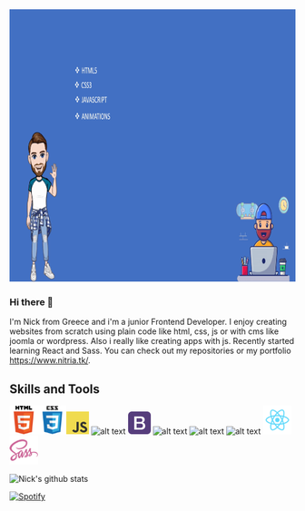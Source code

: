 <img src="https://github.com/nitria/nitria/blob/main/banner.gif" height="480" width="1000">

### Hi there 👋
I'm Nick from Greece and i'm a junior Frontend Developer. I enjoy creating websites from scratch using plain code like html, css, js or with cms like joomla or wordpress. Also i really like creating apps with js. Recently started learning React and Sass. You can check out my repositories or my portfolio https://www.nitria.tk/.

## Skills and Tools
<img src="https://raw.githubusercontent.com/github/explore/80688e429a7d4ef2fca1e82350fe8e3517d3494d/topics/html/html.png" alt="alt text" width="50"><img src="https://raw.githubusercontent.com/github/explore/80688e429a7d4ef2fca1e82350fe8e3517d3494d/topics/css/css.png" alt="alt text" width="50"><img src="https://raw.githubusercontent.com/github/explore/80688e429a7d4ef2fca1e82350fe8e3517d3494d/topics/javascript/javascript.png" alt="alt text" width="40"> <img src="https://p7.hiclipart.com/preview/265/442/487/jquery-ui-javascript-web-browser-pasargad.jpg" alt="alt text" width="40"> <img src="https://raw.githubusercontent.com/github/explore/80688e429a7d4ef2fca1e82350fe8e3517d3494d/topics/bootstrap/bootstrap.png" alt="alt text" width="40"> <img src="https://cdn3.iconfinder.com/data/icons/social-media-2169/24/social_media_social_media_logo_joomla-512.png" alt="alt text" width="40"> <img src="https://cdn.iconscout.com/icon/free/png-256/wordpress-35-569289.png" alt="alt text" width="50"> <img src="https://upload.wikimedia.org/wikipedia/commons/thumb/9/9a/Visual_Studio_Code_1.35_icon.svg/1024px-Visual_Studio_Code_1.35_icon.svg.png" alt="alt text" width="40"> <img src="https://raw.githubusercontent.com/github/explore/80688e429a7d4ef2fca1e82350fe8e3517d3494d/topics/react/react.png" alt="alt text" width="50"><img src="https://raw.githubusercontent.com/github/explore/80688e429a7d4ef2fca1e82350fe8e3517d3494d/topics/sass/sass.png" alt="alt text" width="50">

![Nick's github stats](https://github-readme-stats-nitria.vercel.app/api?username=nitria)

[![Spotify](https://novatorem.nitria.vercel.app/api/spotify)](https://open.spotify.com/user/21fxlnpcy2qepljky3c65g7yq)
<!--
**nitria/nitria** is a ✨ _special_ ✨ repository because its `README.md` (this file) appears on your GitHub profile.

Here are some ideas to get you started:

- 🔭 I’m currently working on ...
- 🌱 I’m currently learning ...
- 👯 I’m looking to collaborate on ...
- 🤔 I’m looking for help with ...
- 💬 Ask me about ...
- 📫 How to reach me: ...
- 😄 Pronouns: ...
- ⚡ Fun fact: ...
-->

